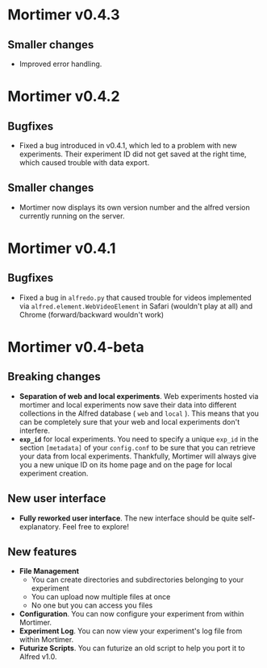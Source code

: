 # Mortimer v0.4.3

## Smaller changes

* Improved error handling.

# Mortimer v0.4.2

## Bugfixes

* Fixed a bug introduced in v0.4.1, which led to a problem with new experiments. Their experiment ID did not get saved at the right time, which caused trouble with data export.

## Smaller changes

* Mortimer now displays its own version number and the alfred version currently running on the server.

# Mortimer v0.4.1

## Bugfixes

* Fixed a bug in `alfredo.py` that caused trouble for videos implemented via `alfred.element.WebVideoElement` in Safari (wouldn't play at all) and Chrome (forward/backward wouldn't work)

# Mortimer v0.4-beta

## Breaking changes

* **Separation of web and local experiments**. Web experiments hosted via mortimer and local experiments now save their data into different collections in the Alfred database ( `web` and `local` ). This means that you can be completely sure that your web and local experiments don't interfere.
* **`exp_id`** for local experiments. You need to specify a unique `exp_id` in the section `[metadata]` of your `config.conf` to be sure that you can retrieve your data from local experiments. Thankfully, Mortimer will always give you a new unique ID on its home page and on the page for local experiment creation.

## New user interface

* **Fully reworked user interface**. The new interface should be quite self-explanatory. Feel free to explore!

## New features

* **File Management**
    - You can create directories and subdirectories belonging to your experiment
    - You can upload now multiple files at once
    - No one but you can access you files
* **Configuration**. You can now configure your experiment from within Mortimer.
* **Experiment Log**. You can now view your experiment's log file from within Mortimer.
* **Futurize Scripts**. You can futurize an old script to help you port it to Alfred v1.0.

